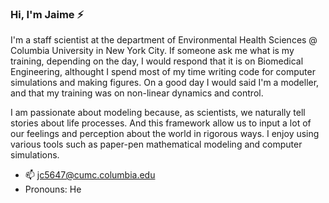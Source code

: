 ### Hi, I'm Jaime ⚡

I'm a staff scientist at the department of Environmental Health Sciences @ Columbia University in New York City. If someone ask me what is my training, depending on the day, I would respond that it is on Biomedical Engineering, althought I spend most of my time writing code for computer simulations and making figures. On a good day I would said I'm a modeller, and that my training was on non-linear dynamics and control. 

I am passionate about modeling because, as scientists, we naturally tell stories about life processes. And this framework allow us to input a lot of our feelings and perception about the world in rigorous ways. I enjoy using various tools such as paper-pen mathematical modeling and computer simulations.


- 📫 jc5647@cumc.columbia.edu
- Pronouns: He

<!--
I'm a staff scientist at the department of Environmental Health Sciences @ Columbia University in New York City.

- 🔭 I’m currently working on ...
- 🌱 I’m currently learning ...
- 👯 I’m looking to collaborate on ...
- 🤔 I’m looking for help with ...
- 💬 Ask me about ...
- 📫 How to reach me: jc5647@cumc.columbia.edu
- 😄 Pronouns: He
- ⚡ Fun fact: ...
-->
